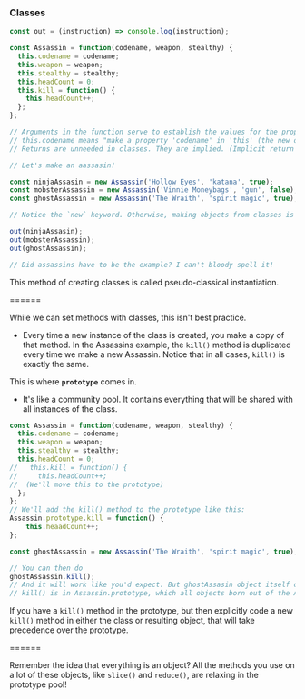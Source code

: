 ### Classes

```js
const out = (instruction) => console.log(instruction);

const Assassin = function(codename, weapon, stealthy) {
  this.codename = codename;
  this.weapon = weapon;
  this.stealthy = stealthy;
  this.headCount = 0;
  this.kill = function() {
    this.headCount++;
  };
};

// Arguments in the function serve to establish the values for the properties of the function.
// this.codename means "make a property 'codename' in 'this' (the new object)" The codename after the equals sign stands for the argument the codename parameter accepts (at the top, see?) when the function is called.
// Returns are unneeded in classes. They are implied. (Implicit return in 'new' keyword?)

// Let's make an aassasin!

const ninjaAssasin = new Assassin('Hollow Eyes', 'katana', true);
const mobsterAssassin = new Assassin('Vinnie Moneybags', 'gun', false);
const ghostAssassin = new Assassin('The Wraith', 'spirit magic', true);

// Notice the `new` keyword. Otherwise, making objects from classes is like calling a function.

out(ninjaAssasin);
out(mobsterAssassin);
out(ghostAssassin);

// Did assassins have to be the example? I can't bloody spell it!
```

This method of creating classes is called pseudo-classical instantiation. 

======

While we can set methods with classes, this isn't best practice.
* Every time a new instance of the class is created, you make a copy of that method. In the Assassins example, the `kill()` method is duplicated every time we make a new Assassin. Notice that in all cases, `kill()` is exactly the same.

This is where **`prototype`** comes in.
* It's like a community pool. It contains everything that will be shared with all instances of the class.

```js
const Assassin = function(codename, weapon, stealthy) {
  this.codename = codename;
  this.weapon = weapon;
  this.stealthy = stealthy;
  this.headCount = 0;
//   this.kill = function() {
//     this.headCount++;
//  (We'll move this to the prototype)
  };
};
// We'll add the kill() method to the prototype like this:
Assassin.prototype.kill = function() {
    this.heaadCount++;
};

const ghostAssassin = new Assassin('The Wraith', 'spirit magic', true);

// You can then do
ghostAssassin.kill();
// And it will work like you'd expect. But ghostAssasin object itself doesn't have this method
// kill() is in Assassin.prototype, which all objects born out of the Assassin class have access to.
```

If you have a `kill()` method in the prototype, but then explicitly code a new `kill()` method in either the class or resulting object, that will take precedence over the prototype.

======


Remember the idea that everything is an object? All the methods you use on a lot of these objects, like `slice()` and `reduce()`, are relaxing in the prototype pool!